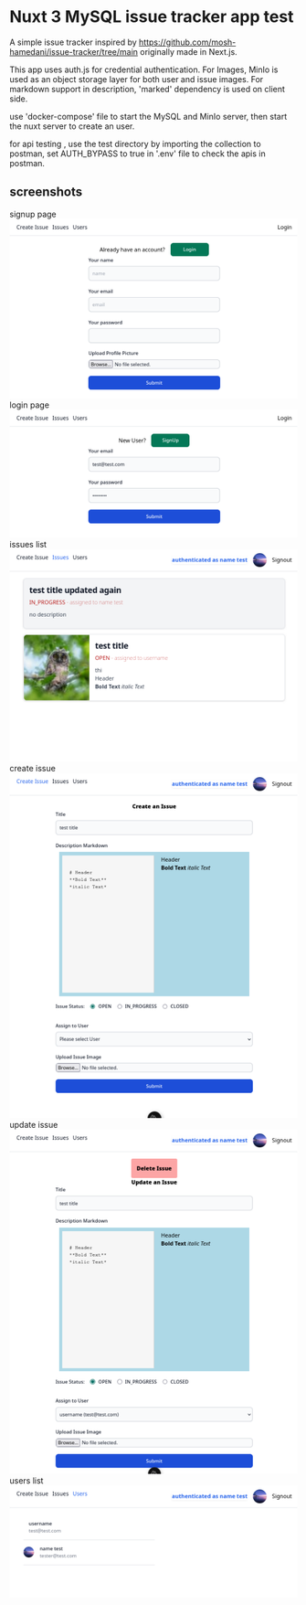 # Nuxt 3 MySQL issue tracker app test

A simple issue tracker inspired by https://github.com/mosh-hamedani/issue-tracker/tree/main originally made in Next.js.

This app uses auth.js for credential authentication. For Images, MinIo is used as an object storage layer for both user and issue images. For markdown support in description, 'marked' dependency is used on client side.

use 'docker-compose' file to start the MySQL and MinIo server, then start the nuxt server to create an user.

for api testing , use the test directory by importing the collection to postman, set AUTH_BYPASS to true in '.env' file to check the apis in postman.

## screenshots

signup page
![Alt text](<screenshots/signup page.png>)
login page
![Alt text](<screenshots/login page.png>)
issues list
![Alt text](<screenshots/issues list.png>)
create issue
![Alt text](<screenshots/create issue.png>)
update issue
![Alt text](<screenshots/update issue.png>)
users list
![Alt text](<screenshots/users list.png>)
